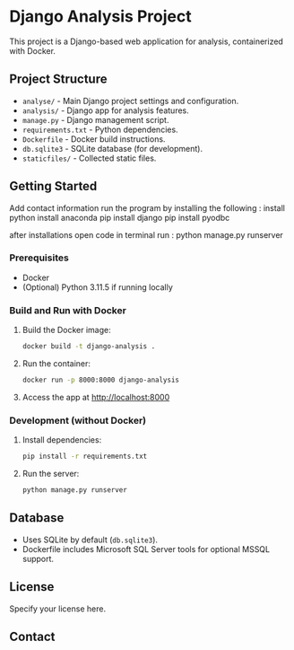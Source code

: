 # Django Analysis Project

This project is a Django-based web application for analysis, containerized with Docker.

## Project Structure

- `analyse/` - Main Django project settings and configuration.
- `analysis/` - Django app for analysis features.
- `manage.py` - Django management script.
- `requirements.txt` - Python dependencies.
- `Dockerfile` - Docker build instructions.
- `db.sqlite3` - SQLite database (for development).
- `staticfiles/` - Collected static files.

## Getting Started
Add contact information
run the program by installing the following :
install python
install anaconda 
pip install django
pip install pyodbc

after installations open code in terminal run : 
   python manage.py runserver
### Prerequisites

- Docker
- (Optional) Python 3.11.5 if running locally

### Build and Run with Docker

1. Build the Docker image:

    ```sh
    docker build -t django-analysis .
    ```

2. Run the container:

    ```sh
    docker run -p 8000:8000 django-analysis
    ```

3. Access the app at [http://localhost:8000](http://localhost:8000)

### Development (without Docker)

1. Install dependencies:

    ```sh
    pip install -r requirements.txt
    ```

2. Run the server:

    ```sh
    python manage.py runserver
    ```

## Database

- Uses SQLite by default (`db.sqlite3`).
- Dockerfile includes Microsoft SQL Server tools for optional MSSQL support.

## License

Specify your license here.

## Contact


